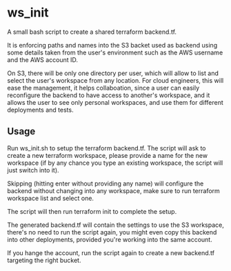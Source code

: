 # ws_init

A small bash script to create a shared terraform backend.tf.

It is enforcing paths and names into the S3 backet used as backend using some details taken from the user's environment such as the AWS username and the AWS account ID.

On S3, there will be only one directory per user, which will allow to list and select the user's workspace from any location. For cloud engineers, this will ease the management, it helps collaboation, since a user can easily reconfigure the backend to have access to another's workspace, and it allows the user to see only personal workspaces, and use them for different deployments and tests.

## Usage

Run ws_init.sh to setup the terraform backend.tf. The script will ask to create a new terraform workspace, please provide a name for the new workspace (if by any chance you type an existing workspace, the script will just switch into it).

Skipping (hitting enter without providing any name) will configure the backend without changing into any workspace, make sure to run terraform workspace list and select one.

The script will then run terraform init to complete the setup.

The generated backend.tf will contain the settings to use the S3 workspace, there's no need to run the script again, you might even copy this backend into other deployments, provided you're working into the same account.

If you hange the account, run the script again to create a new backend.tf targeting the right bucket.
